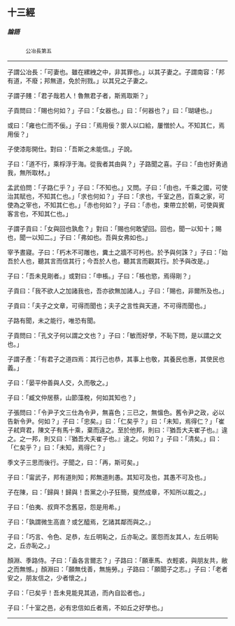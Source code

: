 

## 十三經

##### 論語
　　　`公冶長第五`

* * *

子謂公冶長：「可妻也。雖在縲絏之中，非其罪也。」以其子妻之。子謂南容：「邦有道，不廢；邦無道，免於刑戮。」以其兄之子妻之。

子謂子賤：「君子哉若人！魯無君子者，斯焉取斯？」

子貢問曰：「賜也何如？」子曰：「女器也。」曰：「何器也？」曰：「瑚璉也。」

或曰：「雍也仁而不佞。」子曰：「焉用佞？禦人以口給，屢憎於人。不知其仁，焉用佞？」

子使漆彫開仕。對曰：「吾斯之未能信。」子說。

子曰：「道不行，乘桴浮于海。從我者其由與？」子路聞之喜。子曰：「由也好勇過我，無所取材。」

孟武伯問：「子路仁乎？」子曰：「不知也。」又問。子曰：「由也，千乘之國，可使治其賦也，不知其仁也。」「求也何如？」子曰：「求也，千室之邑，百乘之家，可使為之宰也，不知其仁也。」「赤也何如？」子曰：「赤也，束帶立於朝，可使與賓客言也，不知其仁也。」

子謂子貢曰：「女與回也孰愈？」對曰：「賜也何敢望回。回也，聞一以知十；賜也，聞一以知二。」子曰：「弗如也。吾與女弗如也。」

宰予晝寢。子曰：「朽木不可雕也，糞土之牆不可杇也。於予與何誅？」子曰：「始吾於人也，聽其言而信其行；今吾於人也，聽其言而觀其行。於予與改是。」

子曰：「吾未見剛者。」或對曰：「申棖。」子曰：「棖也慾，焉得剛？」

子貢曰：「我不欲人之加諸我也，吾亦欲無加諸人。」子曰：「賜也，非爾所及也。」

子貢曰：「夫子之文章，可得而聞也；夫子之言性與天道，不可得而聞也。」

子路有聞，未之能行，唯恐有聞。

子貢問曰：「孔文子何以謂之文也？」子曰：「敏而好學，不恥下問，是以謂之文也。」

子謂子產：「有君子之道四焉：其行己也恭，其事上也敬，其養民也惠，其使民也義。」

子曰：「晏平仲善與人交，久而敬之。」

子曰：「臧文仲居蔡，山節藻梲，何如其知也？」

子張問曰：「令尹子文三仕為令尹，無喜色；三已之，無慍色。舊令尹之政，必以告新令尹。何如？」子曰：「忠矣。」曰：「仁矣乎？」曰：「未知，焉得仁？」「崔子弒齊君，陳文子有馬十乘，棄而違之。至於他邦，則曰：『猶吾大夫崔子也。』違之。之一邦，則又曰：『猶吾大夫崔子也。』違之。何如？」子曰：「清矣。」曰：「仁矣乎？」曰：「未知，焉得仁？」

季文子三思而後行。子聞之，曰：「再，斯可矣。」

子曰：「甯武子，邦有道則知；邦無道則愚。其知可及也，其愚不可及也。」

子在陳，曰：「歸與！歸與！吾黨之小子狂簡，斐然成章，不知所以裁之。」

子曰：「伯夷、叔齊不念舊惡，怨是用希。」

子曰：「孰謂微生高直？或乞醯焉，乞諸其鄰而與之。」

子曰：「巧言、令色、足恭，左丘明恥之，丘亦恥之。匿怨而友其人，左丘明恥之，丘亦恥之。」

顏淵、季路侍。子曰：「盍各言爾志？」子路曰：「願車馬、衣輕裘，與朋友共，敝之而無憾。」顏淵曰：「願無伐善，無施勞。」子路曰：「願聞子之志。」子曰：「老者安之，朋友信之，少者懷之。」

子曰：「已矣乎！吾未見能見其過，而內自訟者也。」

子曰：「十室之邑，必有忠信如丘者焉，不如丘之好學也。」

* * *

